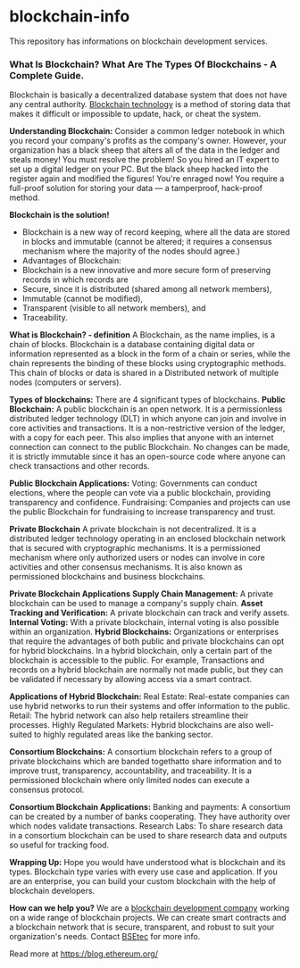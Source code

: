 # blockchain-info
This repository has informations on blockchain development services.
### What Is Blockchain? What Are The Types Of Blockchains - A Complete Guide.
Blockchain is basically a decentralized database system that does not have any central authority. [Blockchain technology](https://www.bsetec.com/blockchain-development-company) is a method of storing data that makes it difficult or impossible to update, hack, or cheat the system. 

**Understanding Blockchain:**
Consider a common ledger notebook in which you record your company's profits as the company's owner. However, your organization has a black sheep that alters all of the data in the ledger and steals money! You must resolve the problem! So you hired an IT expert to set up a digital ledger on your PC. But the black sheep hacked into the register again and modified the figures! You're enraged now! You require a full-proof solution for storing your data — a tamperproof, hack-proof method.

**Blockchain is the solution!**

- Blockchain is a new way of record keeping, where all the data are stored in blocks and immutable (cannot be altered; it requires a consensus mechanism where the majority of the nodes should agree.) 
- Advantages of Blockchain:
- Blockchain is a new innovative and more secure form of preserving records in which records are 
- Secure, since it is distributed (shared among all network members), 
- Immutable (cannot be modified), 
- Transparent (visible to all network members), and 
- Traceability.

**What is Blockchain? - definition**
A Blockchain, as the name implies, is a chain of blocks. Blockchain is a database containing digital data or information represented as a block in the form of a chain or series, while the chain represents the binding of these blocks using cryptographic methods. This chain of blocks or data is shared in a Distributed network of multiple nodes (computers or servers).

**Types of blockchains:**
There are 4 significant types of blockchains.
**Public Blockchain:** 
A public blockchain is an open network. It is a permissionless distributed ledger technology (DLT) in which anyone can join and involve in core activities and transactions. It is a non-restrictive version of the ledger, with a copy for each peer. This also implies that anyone with an internet connection can connect to the public Blockchain. No changes can be made, it is strictly immutable since it has an open-source code where anyone can check transactions and other records.

**Public Blockchain Applications:**
Voting: Governments can conduct elections, where the people can vote via a public blockchain, providing transparency and confidence.
Fundraising: Companies and projects can use the public Blockchain for fundraising to increase transparency and trust.

**Private Blockchain**
A private blockchain is not decentralized. It is a distributed ledger technology operating in an enclosed blockchain network that is secured with cryptographic mechanisms. It is a permissioned mechanism where only authorized users or nodes can involve in core activities and other consensus mechanisms. It is also known as permissioned blockchains and business blockchains.

**Private Blockchain Applications**
**Supply Chain Management:** A private blockchain can be used to manage a company's supply chain.
**Asset Tracking and Verification:** A private blockchain can track and verify assets.
**Internal Voting:** With a private blockchain, internal voting is also possible within an organization.
**Hybrid Blockchains:** Organizations or enterprises that require the advantages of both public and private blockchains can opt for hybrid blockchains. In a hybrid blockchain, only a certain part of the blockchain is accessible to the public. For example, Transactions and records on a hybrid blockchain are normally not made public, but they can be validated if necessary by allowing access via a smart contract.

**Applications of Hybrid Blockchain:** 
Real Estate: Real-estate companies can use hybrid networks to run their systems and offer information to the public.
Retail: The hybrid network can also help retailers streamline their processes.
Highly Regulated Markets: Hybrid blockchains are also well-suited to highly regulated areas like the banking sector.

**Consortium Blockchains:** A consortium blockchain refers to a group of private blockchains which are banded togethatto share information and to improve trust, transparency, accountability, and traceability. It is a permissioned blockchain where only limited nodes can execute a consensus protocol.
	
**Consortium Blockchain Applications:**
Banking and payments: A consortium can be created by a number of banks cooperating. They have authority over which nodes validate transactions.
Research Labs: To share research data in a consortium blockchain can be used to share research data and outputs so useful for tracking food.

**Wrapping Up:**
Hope you would have understood what is blockchain and its types. Blockchain type varies with every use case and application. If you are an enterprise, you can build your custom blockchain with the help of blockchain developers.

**How can we help you?**
We are a [blockchain development company](https://www.bsetec.com/blockchain-development-company) working on a wide range of blockchain projects. We can create smart contracts and a blockchain network that is secure, transparent, and robust to suit your organization's needs. Contact [BSEtec](https://www.bsetec.com/) for more info.

Read more at
https://blog.ethereum.org/
